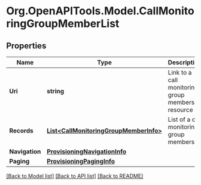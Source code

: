 
# Org.OpenAPITools.Model.CallMonitoringGroupMemberList

## Properties

Name | Type | Description | Notes
------------ | ------------- | ------------- | -------------
**Uri** | **string** | Link to a call monitoring group members resource | 
**Records** | [**List&lt;CallMonitoringGroupMemberInfo&gt;**](CallMonitoringGroupMemberInfo.md) | List of a call monitoring group members | 
**Navigation** | [**ProvisioningNavigationInfo**](ProvisioningNavigationInfo.md) |  | 
**Paging** | [**ProvisioningPagingInfo**](ProvisioningPagingInfo.md) |  | 

[[Back to Model list]](../README.md#documentation-for-models)
[[Back to API list]](../README.md#documentation-for-api-endpoints)
[[Back to README]](../README.md)

